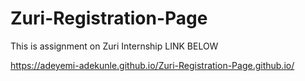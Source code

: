 # Zuri-Registration-Page

This is assignment on Zuri Internship 
LINK BELOW

https://adeyemi-adekunle.github.io/Zuri-Registration-Page.github.io/
